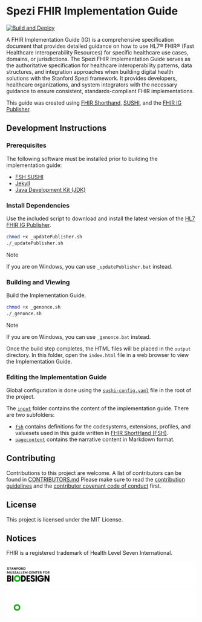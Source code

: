 <!--
                  
This source file is part of the Stanford Spezi open source project

SPDX-FileCopyrightText: 2025 Stanford University and the project authors (see CONTRIBUTORS.md)

SPDX-License-Identifier: MIT
             
-->

# Spezi FHIR Implementation Guide

[![Build and Deploy](https://github.com/StanfordSpezi/spezi-fhir-ig/actions/workflows/build-and-deploy.yml/badge.svg)](https://github.com/StanfordSpezi/spezi-fhir-ig/actions/workflows/build-and-deploy.yml)

A FHIR Implementation Guide (IG) is a comprehensive specification document that provides detailed guidance on how to use HL7® FHIR® (Fast Healthcare Interoperability Resources) for specific healthcare use cases, domains, or jurisdictions. The Spezi FHIR Implementation Guide serves as the authoritative specification for healthcare interoperability patterns, data structures, and integration approaches when building digital health solutions with the Stanford Spezi framework. It provides developers, healthcare organizations, and system integrators with the necessary guidance to ensure consistent, standards-compliant FHIR implementations.

This guide was created using [FHIR Shorthand](https://fshschool.org/docs/), [SUSHI](https://github.com/FHIR/sushi), and the [FHIR IG Publisher](https://confluence.hl7.org/display/FHIR/IG+Publisher+Documentation).

## Development Instructions

### Prerequisites

The following software must be installed prior to building the implementation guide:

- [FSH SUSHI](https://github.com/FHIR/sushi)
- [Jekyll](https://jekyllrb.com/docs/installation/)
- [Java Development Kit (JDK)](https://www.oracle.com/ae/java/technologies/downloads/)

### Install Dependencies

Use the included script to download and install the latest version of the [HL7 FHIR IG Publisher](https://github.com/HL7/fhir-ig-publisher).

```bash
chmod +x _updatePublisher.sh
./_updatePublisher.sh
```

> [!NOTE]
> If you are on Windows, you can use `_updatePublisher.bat` instead.

### Building and Viewing

Build the Implementation Guide.

```bash
chmod +x _genonce.sh
./_genonce.sh
```

> [!NOTE]
> If you are on Windows, you can use `_genonce.bat` instead.

Once the build step completes, the HTML files will be placed in the `output` directory. In this folder, open the `index.html` file in a web browser to view the Implementation Guide.

### Editing the Implementation Guide

Global configuration is done using the [`sushi-config.yaml`](https://github.com/StanfordSpezi/spezi-fhir-ig/blob/content/sushi-config.yaml) file in the root of the project.

The [`input`](https://github.com/StanfordSpezi/spezi-fhir-ig/tree/main/input) folder contains the content of the implementation guide. There are two subfolders:
- [`fsh`](https://github.com/StanfordSpezi/spezi-fhir-ig/tree/main/input/fsh) contains definitions for the codesystems, extensions, profiles, and valuesets used in this guide written in [FHIR ShortHand (FSH)](https://build.fhir.org/ig/HL7/fhir-shorthand/).
- [`pagecontent`](https://github.com/StanfordSpezi/spezi-fhir-ig/tree/main/input/pagecontent) contains the narrative content in Markdown format.

## Contributing

Contributions to this project are welcome. A list of contributors can be found in [CONTRIBUTORS.md](CONTRIBUTORS.md) Please make sure to read the [contribution guidelines](https://github.com/StanfordSpezi/.github/blob/main/CONTRIBUTING.md) and the [contributor covenant code of conduct](https://github.com/StanfordSpezi/.github/blob/main/CODE_OF_CONDUCT.md) first.

## License

This project is licensed under the MIT License.

## Notices

FHIR is a registered trademark of Health Level Seven International.

![Spezi Footer](https://raw.githubusercontent.com/StanfordSpezi/.github/main/assets/FooterLight.png#gh-light-mode-only)
![Spezi Footer](https://raw.githubusercontent.com/StanfordSpezi/.github/main/assets/FooterDark.png#gh-dark-mode-only)